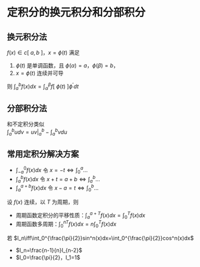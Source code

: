 # 定积分的换元积分和分部积分
## 换元积分法
$f(x)\in c[\ a, b\ ]，x=\phi(t)$ 满足 
1. $\phi(t)$ 是单调函数，且 $\phi(\alpha)=a，\phi(\beta)=b$，
2. $x=\phi(t)$ 连续并可导

则 $\int_a^bf(x)dx=\int_{\alpha}^{\beta}f[\ \phi(t)\ ]\phi^{'}dt$

## 分部积分法
和不定积分类似  
$\int_a^budv=uv|_a^b-\int_a^bvdu$

## 常用定积分解决方案
+ $\int_{-a}^0f(x)dx$ 令 $x=-t\iff\int_0^a...$  
+ $\int_{a}^bf(x)dx$ 令 $x+t=a+b \iff\int_a^b...$  
+ $\int_{a}^{a+b} f(x)dx$ 令 $x-a=t \iff\int_0^b...$  

设 $f(x)$ 连续，以 $T$ 为周期，则
+ 周期函数定积分的平移性质：$\int_a^{a+T}f(x)dx=\int_0^Tf(x)dx$
+ 周期函数多周期：$\int_0^{nT}f(x)dx=n\int_0^Tf(x)dx$

若 $I_n\iff\int_0^{\frac{\pi}{2}}sin^n(x)dx=\int_0^{\frac{\pi}{2}}cos^n(x)dx$
+ $I_n=\frac{n-1}{n}I_{n-2}$
+ $I_0=\frac{\pi}{2}，I_1=1$